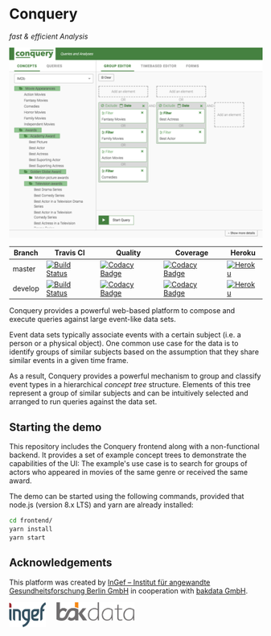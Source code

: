 # Conquery
*fast & efficient Analysis*

![conquery Screenshot](images/screenshot.png)

Branch | Travis CI  | Quality | Coverage | Heroku
------ | ---------- | ------- | -------- | ------
master  | [![Build Status](https://travis-ci.org/bakdata/conquery.svg?branch=master)](https://travis-ci.org/bakdata/conquery) | [![Codacy Badge](https://api.codacy.com/project/badge/Grade/e2495fe84f914858b254c8930b770d8f?branch=master)](https://www.codacy.com/app/manuel-hegner/conquery) | [![Codacy Badge](https://api.codacy.com/project/badge/Coverage/e2495fe84f914858b254c8930b770d8f?branch=master)](https://www.codacy.com/app/manuel-hegner/conquery) | [![Heroku](https://heroku-badge.herokuapp.com/?app=conquery&svg=1)](https://conquery.herokuapp.com/) | 
develop  | [![Build Status](https://travis-ci.org/bakdata/conquery.svg?branch=develop)](https://travis-ci.org/bakdata/conquery) | [![Codacy Badge](https://api.codacy.com/project/badge/Grade/e2495fe84f914858b254c8930b770d8f?branch=develop)](https://www.codacy.com/app/manuel-hegner/conquery) | [![Codacy Badge](https://api.codacy.com/project/badge/Coverage/e2495fe84f914858b254c8930b770d8f?branch=develop)](https://www.codacy.com/app/manuel-hegner/conquery) | [![Heroku](https://heroku-badge.herokuapp.com/?app=conquery-dev&svg=1)](https://conquery-dev.herokuapp.com/) |

Conquery provides a powerful web-based platform to compose and execute queries against large event-like data sets.

Event data sets typically associate events with a certain subject (i.e. a person or a physical object). One common use case for the data is to identify groups of similar subjects based on the assumption that they share similar events in a given time frame.

As a result, Conquery provides a powerful mechanism to group and classify event types in a hierarchical *concept tree* structure. Elements of this tree represent a group of similar subjects and can be intuitively selected and arranged to run queries against the data set.

## Starting the demo

This repository includes the Conquery frontend along with a non-functional backend. It provides a set of example concept trees to demonstrate the capabilities of the UI: The example's use case is to search for groups of actors who appeared in movies of the same genre or received the same award.

The demo can be started using the following commands, provided that node.js (version 8.x LTS) and yarn are already installed:

```sh
cd frontend/
yarn install
yarn start
```

## Acknowledgements

This platform was created by [InGef – Institut für angewandte Gesundheitsforschung Berlin GmbH](http://www.ingef.de/) in cooperation with [bakdata GmbH](http://www.bakdata.com).

[<img alt="InGef – Institut für angewandte Gesundheitsforschung Berlin GmbH" src="images/ingef_logo.svg" height=50 align="top">](http://www.ingef.de/)
&emsp;
[<img alt="bakdata GmbH" src="images/bakdata_logo.svg" height=37 align="top">](http://www.bakdata.com)
